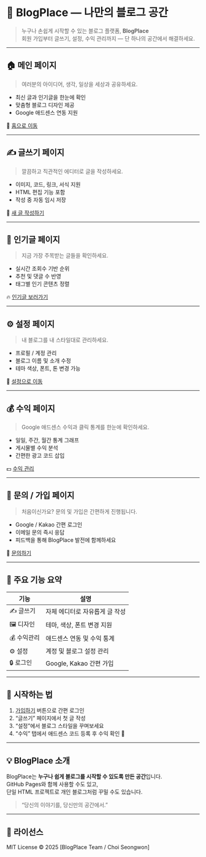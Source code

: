 # 🌟 BlogPlace — 나만의 블로그 공간

> 누구나 손쉽게 시작할 수 있는 블로그 플랫폼, **BlogPlace**  
> 회원 가입부터 글쓰기, 설정, 수익 관리까지 — 단 하나의 공간에서 해결하세요.

---

## 🏠 메인 페이지
> 여러분의 아이디어, 생각, 일상을 세상과 공유하세요.

- 최신 글과 인기글을 한눈에 확인  
- 맞춤형 블로그 디자인 제공  
- Google 애드센스 연동 지원  

🔗 [홈으로 이동](#)

---

## ✍️ 글쓰기 페이지
> 깔끔하고 직관적인 에디터로 글을 작성하세요.

- 이미지, 코드, 링크, 서식 지원  
- HTML 편집 기능 포함  
- 작성 중 자동 임시 저장  

📝 [새 글 작성하기](#)

---

## 🌟 인기글 페이지
> 지금 가장 주목받는 글들을 확인하세요.

- 실시간 조회수 기반 순위  
- 추천 및 댓글 수 반영  
- 태그별 인기 콘텐츠 정렬  

🔥 [인기글 보러가기](#)

---

## ⚙️ 설정 페이지
> 내 블로그를 내 스타일대로 관리하세요.

- 프로필 / 계정 관리  
- 블로그 이름 및 소개 수정  
- 테마 색상, 폰트, 톤 변경 가능  

🧩 [설정으로 이동](#)

---

## 💰 수익 페이지
> Google 애드센스 수익과 클릭 통계를 한눈에 확인하세요.

- 일일, 주간, 월간 통계 그래프  
- 게시물별 수익 분석  
- 간편한 광고 코드 삽입  

💵 [수익 관리](#)

---

## 🙋 문의 / 가입 페이지
> 처음이신가요? 문의 및 가입은 간편하게 진행됩니다.

- Google / Kakao 간편 로그인  
- 이메일 문의 즉시 응답  
- 피드백을 통해 BlogPlace 발전에 함께하세요  

📧 [문의하기](#)

---

## 🧱 주요 기능 요약

| 기능 | 설명 |
|------|------|
| ✍️ 글쓰기 | 자체 에디터로 자유롭게 글 작성 |
| 🖼️ 디자인 | 테마, 색상, 폰트 변경 지원 |
| 💰 수익관리 | 애드센스 연동 및 수익 통계 |
| ⚙️ 설정 | 계정 및 블로그 설정 관리 |
| 🔒 로그인 | Google, Kakao 간편 가입 |

---

## 🚀 시작하는 법

1. [가입하기](#) 버튼으로 간편 로그인  
2. “글쓰기” 페이지에서 첫 글 작성  
3. “설정”에서 블로그 스타일을 꾸며보세요  
4. “수익” 탭에서 애드센스 코드 등록 후 수익 확인 💸

---

## 💡 BlogPlace 소개

BlogPlace는 **누구나 쉽게 블로그를 시작할 수 있도록 만든 공간**입니다.  
GitHub Pages와 함께 사용할 수도 있고,  
단일 HTML 프로젝트로 개인 블로그처럼 꾸밀 수도 있습니다.

> “당신의 이야기를, 당신만의 공간에서.”

---

## 📄 라이선스
MIT License © 2025 [BlogPlace Team / Choi Seongwon]